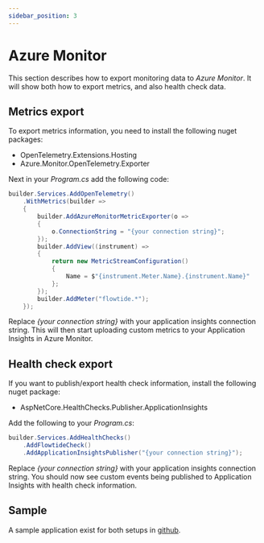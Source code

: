 ```yaml
---
sidebar_position: 3
---
```


# Azure Monitor

This section describes how to export monitoring data to *Azure Monitor*. It will show both how to export metrics, and also health check data.

## Metrics export

To export metrics information, you need to install the following nuget packages:

* OpenTelemetry.Extensions.Hosting
* Azure.Monitor.OpenTelemetry.Exporter

Next in your *Program.cs* add the following code:

```csharp
builder.Services.AddOpenTelemetry()
    .WithMetrics(builder =>
    {
        builder.AddAzureMonitorMetricExporter(o =>
        {
            o.ConnectionString = "{your connection string}";
        });
        builder.AddView((instrument) =>
        {
            return new MetricStreamConfiguration()
            {
                Name = $"{instrument.Meter.Name}.{instrument.Name}"
            };
        });
        builder.AddMeter("flowtide.*");
    });
```

Replace *{your connection string}* with your application insights connection string. This will then start uploading custom metrics to your Application Insights in Azure Monitor.

## Health check export

If you want to publish/export health check information, install the following nuget package:

* AspNetCore.HealthChecks.Publisher.ApplicationInsights

Add the following to your *Program.cs*:

```csharp
builder.Services.AddHealthChecks()
    .AddFlowtideCheck()
    .AddApplicationInsightsPublisher("{your connection string}");
```

Replace *{your connection string}* with your application insights connection string. You should now see custom events being published to Application Insights
with health check information.

## Sample

A sample application exist for both setups in [github](https://github.com/koralium/flowtide/tree/main/samples/MonitoringAzureMonitor).